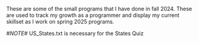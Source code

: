 These are some of the small programs that I have done in fall 2024. These are used to track my growth as a programmer and display my current skillset as I work on spring 2025 programs.

#*NOTE*# US_States.txt is necessary for the States Quiz
